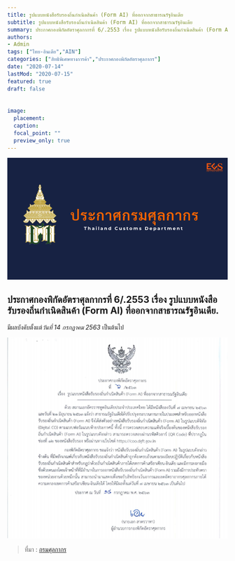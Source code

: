 ```yaml
---
title: รูปแบบหนังสือรับรองถิ่นกำเนิดสินค้า (Form AI) ที่ออกจากสาธารณรัฐอินเดีย
subtitle: รูปแบบหนังสือรับรองถิ่นกำเนิดสินค้า (Form AI) ที่ออกจากสาธารณรัฐอินเดีย 
summary: ประกาศกองพิกัดอัตราศุลกากรที่ 6/.2553 เรื่อง รูปแบบหนังสือรับรองถิ่นกำเนิดสินค้า (Form AI) ที่ออกจากสาธารณรัฐอินเดีย
authors:
- Admin
tags: ["ไทย-อินเดีย","AIN"]
categories: ["สิทธิพิเศษทางการค้า","ประกาศกองพิกัดอัตราศุลกากร"]
date: "2020-07-14"
lastMod: "2020-07-15"
featured: true
draft: false


image:
  placement: 
  caption: 
  focal_point: ""
  preview_only: true
---
```


![](img.png)

## ประกาศกองพิกัดอัตราศุลกากรที่ 6/.2553 เรื่อง รูปแบบหนังสือรับรองถิ่นกำเนิดสินค้า (Form AI) ที่ออกจากสาธารณรัฐอินเดีย.  

มีผลบังคับตั้งแต่*วันที่ 14 กรกฎาคม 2563* เป็นต้นไป


![](img-01.png)



> ที่มา : [กรมศุลกากร](./FormAI_2563-06.pdf)
